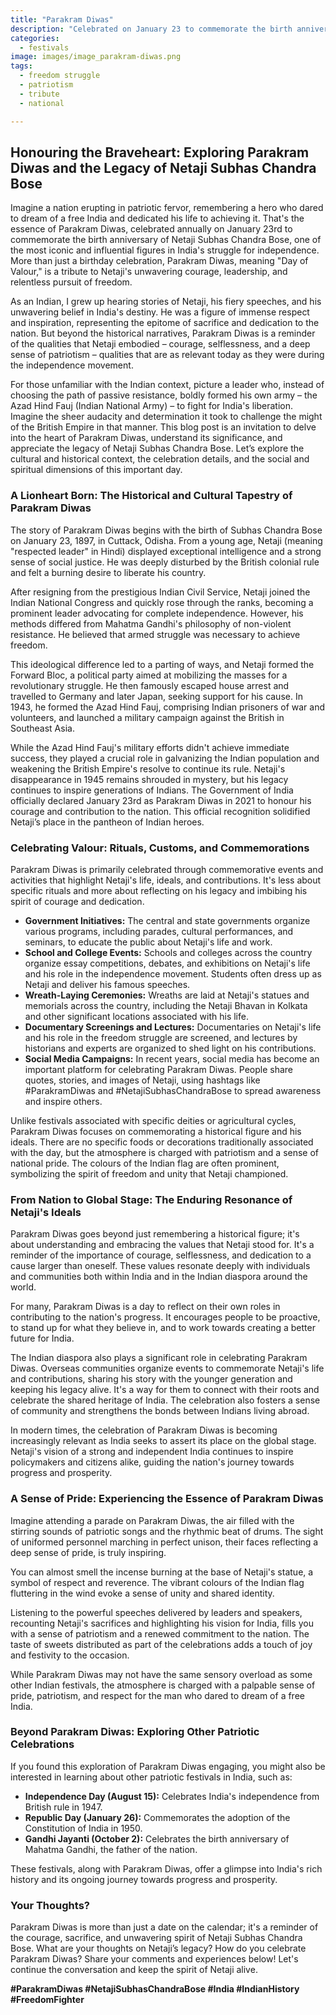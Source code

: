 ```yaml
---
title: "Parakram Diwas"
description: "Celebrated on January 23 to commemorate the birth anniversary of freedom fighter Netaji Subhas Chandra Bose."
categories:
  - festivals
image: images/image_parakram-diwas.png
tags:
  - freedom struggle
  - patriotism
  - tribute
  - national

---
```


## Honouring the Braveheart: Exploring Parakram Diwas and the Legacy of Netaji Subhas Chandra Bose

Imagine a nation erupting in patriotic fervor, remembering a hero who dared to dream of a free India and dedicated his life to achieving it. That's the essence of Parakram Diwas, celebrated annually on January 23rd to commemorate the birth anniversary of Netaji Subhas Chandra Bose, one of the most iconic and influential figures in India's struggle for independence. More than just a birthday celebration, Parakram Diwas, meaning "Day of Valour," is a tribute to Netaji's unwavering courage, leadership, and relentless pursuit of freedom.

As an Indian, I grew up hearing stories of Netaji, his fiery speeches, and his unwavering belief in India's destiny. He was a figure of immense respect and inspiration, representing the epitome of sacrifice and dedication to the nation. But beyond the historical narratives, Parakram Diwas is a reminder of the qualities that Netaji embodied – courage, selflessness, and a deep sense of patriotism – qualities that are as relevant today as they were during the independence movement.

For those unfamiliar with the Indian context, picture a leader who, instead of choosing the path of passive resistance, boldly formed his own army – the Azad Hind Fauj (Indian National Army) – to fight for India's liberation. Imagine the sheer audacity and determination it took to challenge the might of the British Empire in that manner. This blog post is an invitation to delve into the heart of Parakram Diwas, understand its significance, and appreciate the legacy of Netaji Subhas Chandra Bose. Let’s explore the cultural and historical context, the celebration details, and the social and spiritual dimensions of this important day.

### A Lionheart Born: The Historical and Cultural Tapestry of Parakram Diwas

The story of Parakram Diwas begins with the birth of Subhas Chandra Bose on January 23, 1897, in Cuttack, Odisha. From a young age, Netaji (meaning "respected leader" in Hindi) displayed exceptional intelligence and a strong sense of social justice. He was deeply disturbed by the British colonial rule and felt a burning desire to liberate his country.

After resigning from the prestigious Indian Civil Service, Netaji joined the Indian National Congress and quickly rose through the ranks, becoming a prominent leader advocating for complete independence. However, his methods differed from Mahatma Gandhi's philosophy of non-violent resistance. He believed that armed struggle was necessary to achieve freedom.

This ideological difference led to a parting of ways, and Netaji formed the Forward Bloc, a political party aimed at mobilizing the masses for a revolutionary struggle. He then famously escaped house arrest and travelled to Germany and later Japan, seeking support for his cause. In 1943, he formed the Azad Hind Fauj, comprising Indian prisoners of war and volunteers, and launched a military campaign against the British in Southeast Asia.

While the Azad Hind Fauj's military efforts didn't achieve immediate success, they played a crucial role in galvanizing the Indian population and weakening the British Empire's resolve to continue its rule. Netaji's disappearance in 1945 remains shrouded in mystery, but his legacy continues to inspire generations of Indians. The Government of India officially declared January 23rd as Parakram Diwas in 2021 to honour his courage and contribution to the nation. This official recognition solidified Netaji’s place in the pantheon of Indian heroes.

### Celebrating Valour: Rituals, Customs, and Commemorations

Parakram Diwas is primarily celebrated through commemorative events and activities that highlight Netaji's life, ideals, and contributions. It's less about specific rituals and more about reflecting on his legacy and imbibing his spirit of courage and dedication.

*   **Government Initiatives:** The central and state governments organize various programs, including parades, cultural performances, and seminars, to educate the public about Netaji's life and work.
*   **School and College Events:** Schools and colleges across the country organize essay competitions, debates, and exhibitions on Netaji's life and his role in the independence movement. Students often dress up as Netaji and deliver his famous speeches.
*   **Wreath-Laying Ceremonies:** Wreaths are laid at Netaji's statues and memorials across the country, including the Netaji Bhavan in Kolkata and other significant locations associated with his life.
*   **Documentary Screenings and Lectures:** Documentaries on Netaji's life and his role in the freedom struggle are screened, and lectures by historians and experts are organized to shed light on his contributions.
*   **Social Media Campaigns:** In recent years, social media has become an important platform for celebrating Parakram Diwas. People share quotes, stories, and images of Netaji, using hashtags like #ParakramDiwas and #NetajiSubhasChandraBose to spread awareness and inspire others.

Unlike festivals associated with specific deities or agricultural cycles, Parakram Diwas focuses on commemorating a historical figure and his ideals. There are no specific foods or decorations traditionally associated with the day, but the atmosphere is charged with patriotism and a sense of national pride. The colours of the Indian flag are often prominent, symbolizing the spirit of freedom and unity that Netaji championed.

### From Nation to Global Stage: The Enduring Resonance of Netaji's Ideals

Parakram Diwas goes beyond just remembering a historical figure; it's about understanding and embracing the values that Netaji stood for. It's a reminder of the importance of courage, selflessness, and dedication to a cause larger than oneself. These values resonate deeply with individuals and communities both within India and in the Indian diaspora around the world.

For many, Parakram Diwas is a day to reflect on their own roles in contributing to the nation's progress. It encourages people to be proactive, to stand up for what they believe in, and to work towards creating a better future for India.

The Indian diaspora also plays a significant role in celebrating Parakram Diwas. Overseas communities organize events to commemorate Netaji's life and contributions, sharing his story with the younger generation and keeping his legacy alive. It's a way for them to connect with their roots and celebrate the shared heritage of India. The celebration also fosters a sense of community and strengthens the bonds between Indians living abroad.

In modern times, the celebration of Parakram Diwas is becoming increasingly relevant as India seeks to assert its place on the global stage. Netaji's vision of a strong and independent India continues to inspire policymakers and citizens alike, guiding the nation's journey towards progress and prosperity.

### A Sense of Pride: Experiencing the Essence of Parakram Diwas

Imagine attending a parade on Parakram Diwas, the air filled with the stirring sounds of patriotic songs and the rhythmic beat of drums. The sight of uniformed personnel marching in perfect unison, their faces reflecting a deep sense of pride, is truly inspiring.

You can almost smell the incense burning at the base of Netaji's statue, a symbol of respect and reverence. The vibrant colours of the Indian flag fluttering in the wind evoke a sense of unity and shared identity.

Listening to the powerful speeches delivered by leaders and speakers, recounting Netaji's sacrifices and highlighting his vision for India, fills you with a sense of patriotism and a renewed commitment to the nation. The taste of sweets distributed as part of the celebrations adds a touch of joy and festivity to the occasion.

While Parakram Diwas may not have the same sensory overload as some other Indian festivals, the atmosphere is charged with a palpable sense of pride, patriotism, and respect for the man who dared to dream of a free India.

### Beyond Parakram Diwas: Exploring Other Patriotic Celebrations

If you found this exploration of Parakram Diwas engaging, you might also be interested in learning about other patriotic festivals in India, such as:

*   **Independence Day (August 15):** Celebrates India's independence from British rule in 1947.
*   **Republic Day (January 26):** Commemorates the adoption of the Constitution of India in 1950.
*   **Gandhi Jayanti (October 2):** Celebrates the birth anniversary of Mahatma Gandhi, the father of the nation.

These festivals, along with Parakram Diwas, offer a glimpse into India's rich history and its ongoing journey towards progress and prosperity.

### Your Thoughts?

Parakram Diwas is more than just a date on the calendar; it's a reminder of the courage, sacrifice, and unwavering spirit of Netaji Subhas Chandra Bose. What are your thoughts on Netaji’s legacy? How do you celebrate Parakram Diwas? Share your comments and experiences below!
Let's continue the conversation and keep the spirit of Netaji alive.

**#ParakramDiwas #NetajiSubhasChandraBose #India #IndianHistory #FreedomFighter**

